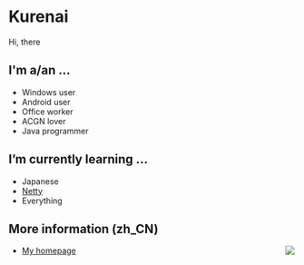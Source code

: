# Kurenai



<img align="right" src="https://count.getloli.com/get/@kurenai.moe?theme=rule34" alt="">

Hi, there

## I'm a/an ...



  - Windows user
  - Android user
  - Office worker
  - ACGN lover
  - Java programmer



<img align="right" src="https://bgm.tv/chart/img/161589" alt="">

## I’m currently learning ...
  


  - Japanese
  - [Netty](https://github.com/netty/netty)
  - Everything
  

## More information (zh_CN)
<img align="right" src="https://github-readme-stats.vercel.app/api?username=KurenaiRyu&show_icons=true&hide_border=true&icon_color=586069&title_color=a0a9af">


  - [My homepage](https://www.kurenai.moe)


  

